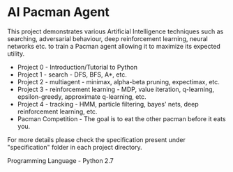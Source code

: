 # AI Pacman Agent

This project demonstrates various Artificial Intelligence techniques such as searching, adversarial behaviour, deep reinforcement learning, neural networks etc. to train a Pacman agent allowing it to maximize its expected utility.

 - Project 0 - Introduction/Tutorial to Python
 - Project 1 - search - DFS, BFS, A*, etc.
 - Project 2 - multiagent - minimax, alpha-beta pruning, expectimax, etc.
 - Project 3 - reinforcement learning - MDP, value iteration, q-learning, epsilon-greedy, approximate q-learning, etc.
 - Project 4 - tracking - HMM, particle filtering, bayes' nets, deep reinforcement learning, etc.
 - Pacman Competition - The goal is to eat the other pacman before it eats you.

For more details please check the specification present under "specification" folder in each project directory.

Programming Language - Python 2.7

